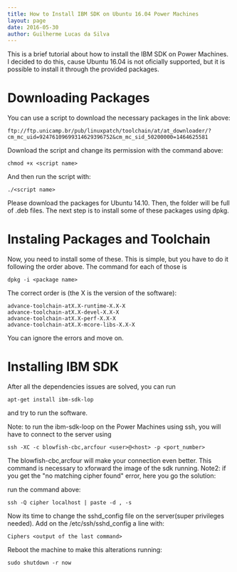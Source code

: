 ```yaml
---
title: How to Install IBM SDK on Ubuntu 16.04 Power Machines
layout: page
date: 2016-05-30
author: Guilherme Lucas da Silva
---
```


This is a brief tutorial about how to install the IBM SDK on Power Machines. I decided
to do this, cause Ubuntu 16.04 is not oficially supported, but it is possible to install it through the provided packages.

# Downloading Packages
You can use a script to download the necessary packages in the link above:

```
ftp://ftp.unicamp.br/pub/linuxpatch/toolchain/at/at_downloader/?cm_mc_uid=92476109699314629396752&cm_mc_sid_50200000=1464625581
```
Download the script and change its permission with the command above:

```
chmod +x <script name>
```
And then run the script with:

```
./<script name>
```

Please download the packages for Ubuntu 14.10. Then, the folder will be full of .deb
files. The next step is to install some of these packages using dpkg.

# Instaling Packages and Toolchain
Now, you need to install some of these. This is simple, but you have to do it following
the order above. The command for each of those is
```
dpkg -i <package name>
```
The correct order is (the X is the version of the software):
```
advance-toolchain-atX.X-runtime-X.X-X
advance-toolchain-atX.X-devel-X.X-X
advance-toolchain-atX.X-perf-X.X-X
advance-toolchain-atX.X-mcore-libs-X.X-X
```
You can ignore the errors and move on.

# Installing IBM SDK
After all the dependencies issues are solved, you can run

```
apt-get install ibm-sdk-lop
```
and try to run the software.
	

Note: to run the ibm-sdk-loop on the Power Machines using ssh, you will have to connect 
to the server using

```
ssh -XC -c blowfish-cbc,arcfour <user>@<host> -p <port_number>
``` 

The blowfish-cbc,arcfour will make your connection even better.
This command is necessary to xforward the image of the sdk running.
Note2: if you get the "no matching cipher found" error, here you go the solution:

run the command above:
```
ssh -Q cipher localhost | paste -d , -s
```

Now its time to change the sshd_config file on the server(super privileges needed).
Add on the /etc/ssh/sshd_config a line with:
```
Ciphers <output of the last command>
```

Reboot the machine to make this alterations running:
```
sudo shutdown -r now
```
